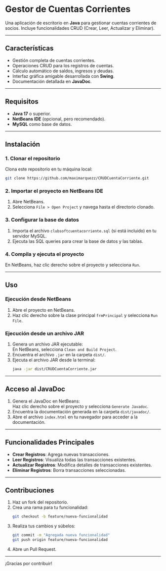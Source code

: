 # Gestor de Cuentas Corrientes

Una aplicación de escritorio en **Java** para gestionar cuentas corrientes de socios. Incluye funcionalidades CRUD (Crear, Leer, Actualizar y Eliminar).

---

## Características

- Gestión completa de cuentas corrientes.
- Operaciones CRUD para los registros de cuentas.
- Cálculo automático de saldos, ingresos y deudas.
- Interfaz gráfica amigable desarrollada con **Swing**.
- Documentación detallada en **JavaDoc**.

---

## Requisitos

- **Java 17** o superior.
- **NetBeans IDE** (opcional, pero recomendado).
- **MySQL** como base de datos.

---

## Instalación

### 1. Clonar el repositorio
Clona este repositorio en tu máquina local:
```bash
git clone https://github.com/maximarquezz/CRUDCuentaCorriente.git
```

### 2. Importar el proyecto en NetBeans IDE
1. Abre NetBeans.  
2. Selecciona `File > Open Project` y navega hasta el directorio clonado.  

### 3. Configurar la base de datos
1. Importa el archivo `clubsoftcuentacorriente.sql` (si está incluido) en tu servidor MySQL.  
2. Ejecuta las SQL queries para crear la base de datos y las tablas.

### 4. Compila y ejecuta el proyecto
En NetBeans, haz clic derecho sobre el proyecto y selecciona `Run`.

---

## Uso

### Ejecución desde NetBeans
1. Abre el proyecto en NetBeans.  
2. Haz clic derecho sobre la clase principal `frmPrincipal` y selecciona `Run File`.

### Ejecución desde un archivo JAR
1. Genera un archivo JAR ejecutable:  
   En NetBeans, selecciona `Clean and Build Project`.  
2. Encuentra el archivo `.jar` en la carpeta `dist/`.  
3. Ejecuta el archivo JAR desde la terminal:  
   ```bash
   java -jar dist/CRUDCuentaCorriente.jar
   ```

---

## Acceso al JavaDoc

1. Genera el JavaDoc en NetBeans:  
   Haz clic derecho sobre el proyecto y selecciona `Generate Javadoc`.  
2. Encuentra la documentación generada en la carpeta `dist/javadoc/`.  
3. Abre el archivo `index.html` en tu navegador para acceder a la documentación.

---

## Funcionalidades Principales

- **Crear Registros**: Agrega nuevas transacciones.  
- **Leer Registros**: Visualiza todas las transacciones existentes.  
- **Actualizar Registros**: Modifica detalles de transacciones existentes.  
- **Eliminar Registros**: Borra transacciones seleccionadas.  

---

## Contribuciones

1. Haz un fork del repositorio.  
2. Crea una rama para tu funcionalidad:  
   ```bash
   git checkout -b feature/nueva-funcionalidad
   ```
3. Realiza tus cambios y súbelos:  
   ```bash
   git commit -m "Agregada nueva funcionalidad"
   git push origin feature/nueva-funcionalidad
   ```
4. Abre un Pull Request.

--- 

¡Gracias por contribuir!
```
